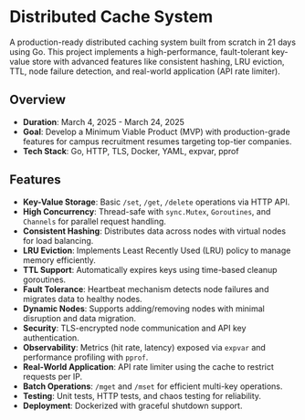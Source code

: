 # Distributed Cache System

A production-ready distributed caching system built from scratch in 21 days using Go. This project implements a high-performance, fault-tolerant key-value store with advanced features like consistent hashing, LRU eviction, TTL, node failure detection, and real-world application (API rate limiter).

## Overview
- **Duration**: March 4, 2025 - March 24, 2025
- **Goal**: Develop a Minimum Viable Product (MVP) with production-grade features for campus recruitment resumes targeting top-tier companies.
- **Tech Stack**: Go, HTTP, TLS, Docker, YAML, expvar, pprof

## Features
- **Key-Value Storage**: Basic `/set`, `/get`, `/delete` operations via HTTP API.
- **High Concurrency**: Thread-safe with `sync.Mutex`, `Goroutines`, and `Channels` for parallel request handling.
- **Consistent Hashing**: Distributes data across nodes with virtual nodes for load balancing.
- **LRU Eviction**: Implements Least Recently Used (LRU) policy to manage memory efficiently.
- **TTL Support**: Automatically expires keys using time-based cleanup goroutines.
- **Fault Tolerance**: Heartbeat mechanism detects node failures and migrates data to healthy nodes.
- **Dynamic Nodes**: Supports adding/removing nodes with minimal disruption and data migration.
- **Security**: TLS-encrypted node communication and API key authentication.
- **Observability**: Metrics (hit rate, latency) exposed via `expvar` and performance profiling with `pprof`.
- **Real-World Application**: API rate limiter using the cache to restrict requests per IP.
- **Batch Operations**: `/mget` and `/mset` for efficient multi-key operations.
- **Testing**: Unit tests, HTTP tests, and chaos testing for reliability.
- **Deployment**: Dockerized with graceful shutdown support.